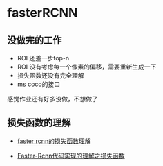 # fasterRCNN

## 没做完的工作

* ROI 还差一步top-n
* ROI 没有考虑每一个像素的偏移，需要重新生成一下
* 损失函数还没有完全理解
* ms coco的接口

感觉作业还有好多没做，不想做了

## 损失函数的理解

* [faster rcnn的损失函数理解](https://blog.csdn.net/Mr_health/article/details/84970776)

* [Faster-Rcnn代码实现的理解之损失函数](https://blog.csdn.net/zhao347316568/article/details/85028216)
